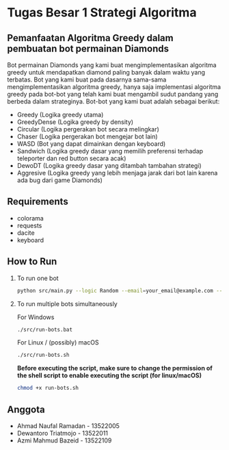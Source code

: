 # Tugas Besar 1 Strategi Algoritma

## Pemanfaatan Algoritma Greedy dalam pembuatan bot permainan Diamonds

Bot permainan Diamonds yang kami buat mengimplementasikan algoritma greedy untuk mendapatkan diamond paling banyak dalam waktu yang terbatas. Bot yang kami buat pada dasarnya sama-sama mengimplementasikan algoritma greedy, hanya saja implementasi algoritma greedy pada bot-bot yang telah kami buat mengambil sudut pandang yang berbeda dalam strateginya. Bot-bot yang kami buat adalah sebagai berikut:

- Greedy (Logika greedy utama)
- GreedyDense (Logika greedy by density)
- Circular (Logika pergerakan bot secara melingkar)
- Chaser (Logika pergerakan bot mengejar bot lain)
- WASD (Bot yang dapat dimainkan dengan keyboard)
- Sandwich (Logika greedy dasar yang memilih preferensi terhadap teleporter dan red button secara acak)
- DewoDT (Logika greedy dasar yang ditambah tambahan strategi)
- Aggresive (Logika greedy yang lebih menjaga jarak dari bot lain karena ada bug dari game Diamonds)

## Requirements

- colorama
- requests
- dacite
- keyboard

## How to Run

1. To run one bot

    ```bash
    python src/main.py --logic Random --email=your_email@example.com --name=your_name --password=your_password --team etimo
    ```

2. To run multiple bots simultaneously

    For Windows

    ```bash
    ./src/run-bots.bat
    ```

    For Linux / (possibly) macOS

    ```bash
    ./src/run-bots.sh
    ```

    **Before executing the script, make sure to change the permission of the shell script to enable executing the script (for linux/macOS)**

    ```bash
    chmod +x run-bots.sh
    ```

## Anggota

- Ahmad Naufal Ramadan - 13522005
- Dewantoro Triatmojo - 13522011
- Azmi Mahmud Bazeid - 13522109
